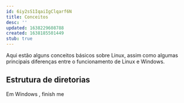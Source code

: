 ```yaml
---
id: 6iy2sS1IqaiIgClqarf6N
title: Conceitos
desc: ''
updated: 1638229608788
created: 1638185501449
stub: true
---
```


Aqui estão alguns conceitos básicos sobre Linux, assim como algumas principais diferenças entre o funcionamento de Linux e Windows.

## Estrutura de diretorias
    
Em Windows , finish me

[^1]: NixOS, por exemplo, pode não seguir esta convenção.
